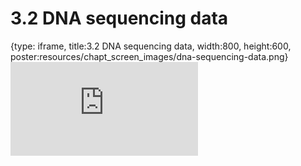 # 3.2 DNA sequencing data
 
{type: iframe, title:3.2 DNA sequencing data, width:800, height:600, poster:resources/chapt_screen_images/dna-sequencing-data.png}
![](https://stephaniemyan.github.io/hgv_modules/no_toc/dna-sequencing-data.html)
 

 
